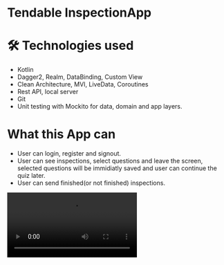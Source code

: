 # Tendable InspectionApp

# 🛠 Technologies used

- Kotlin
- Dagger2, Realm, DataBinding, Custom View
- Clean Architecture, MVI, LiveData, Coroutines
- Rest API, local server
- Git
- Unit testing with Mockito for data, domain and app layers.
 
# What this App can

- User can login, register and signout.
- User can see inspections, select questions and leave the screen, selected questions will be immidiatly saved and user can continue the quiz later.
- User can send finished(or not finished) inspections.

![](inspectionApp_video.mov)
